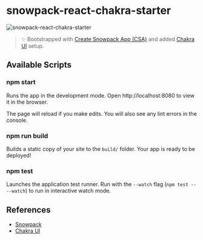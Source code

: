 # snowpack-react-chakra-starter

![snowpack-react-chakra-starter](https://socialify.git.ci/sozonome/snowpack-react-chakra-starter/image?description=1&owner=1&pattern=Circuit%20Board&stargazers=1&theme=Dark)

> ✨ Bootstrapped with [Create Snowpack App (CSA)](https://github.com/snowpackjs/snowpack/tree/main/create-snowpack-app/cli) and added [Chakra UI](https://chakra-ui.com) setup.

## Available Scripts

### npm start

Runs the app in the development mode.
Open http://localhost:8080 to view it in the browser.

The page will reload if you make edits.
You will also see any lint errors in the console.

### npm run build

Builds a static copy of your site to the `build/` folder.
Your app is ready to be deployed!
### npm test

Launches the application test runner.
Run with the `--watch` flag (`npm test -- --watch`) to run in interactive watch mode.

## References
- [Snowpack](https://snowpack.dev)
- [Chakra UI](https://chakra-ui/com)
